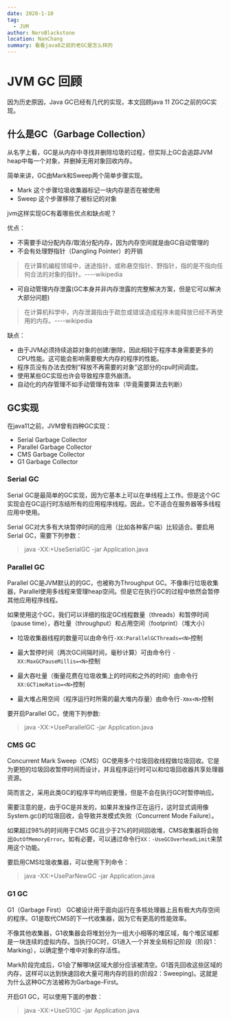 ```yaml
---
date: 2020-1-10
tag: 
  - JVM
author: NeroBlackstone
location: NanChang
summary: 看看java8之前的老GC是怎么样的
---
```


# JVM GC 回顾

因为历史原因，Java GC已经有几代的实现，本文回顾java 11 ZGC之前的GC实现。

## 什么是GC（Garbage Collection）

从名字上看，GC是从内存中寻找并删除垃圾的过程，但实际上GC会追踪JVM heap中每一个对象，并删掉无用对象回收内存。

简单来讲，GC由Mark和Sweep两个简单步骤实现。

- Mark 这个步骤垃圾收集器标记一块内存是否在被使用
- Sweep 这个步骤移除了被标记的对象

jvm这样实现GC有着哪些优点和缺点呢？

优点：
- 不需要手动分配内存/取消分配内存，因为内存空间就是由GC自动管理的
- 不会有处理野指针（Dangling Pointer）的开销
> 在计算机编程领域中，迷途指针，或称悬空指针、野指针，指的是不指向任何合法的对象的指针。----wikipedia
- 可自动管理内存泄露(GC本身并非内存泄露的完整解决方案，但是它可以解决大部分问题)
>在计算机科学中，内存泄漏指由于疏忽或错误造成程序未能释放已经不再使用的内存。----wikipedia

缺点：
- 由于JVM必须持续追踪对象的创建/删除，因此相较于程序本身需要更多的CPU性能。这可能会影响需要极大内存的程序的性能。
- 程序员没有办法去控制“释放不再需要的对象”这部分的cpu时间调度。
- 使用某些GC实现也许会导致程序意外崩溃。
- 自动化的内存管理不如手动管理有效率（毕竟需要算法去判断）

## GC实现

在java11之前，JVM曾有四种GC实现：

- Serial Garbage Collector
- Parallel Garbage Collector
- CMS Garbage Collector
- G1 Garbage Collector

### Serial GC

Serial GC是最简单的GC实现，因为它基本上可以在单线程上工作。但是这个GC实现会在GC运行时冻结所有的应用程序线程。因此，它不适合在服务器等多线程应用中使用。

Serial GC对大多有大块暂停时间的应用（比如各种客户端）比较适合。要启用Serial GC，需要下列参数：

>java -XX:+UseSerialGC -jar Application.java

### Parallel GC

Parallel GC是JVM默认的的GC，也被称为Throughput GC。不像串行垃圾收集器，Parallel使用多线程来管理heap空间。但是它在执行GC的过程中依然会暂停其他应用程序线程。

如果使用这个GC，我们可以详细的指定GC线程数量（threads）和暂停时间（pause time），吞吐量（throughput）和占用空间（footprint）（堆大小）

- 垃圾收集器线程的数量可以由命令行`-XX:ParallelGCThreads=<N>`控制

- 最大暂停时间（两次GC间隔时间，毫秒计算）可由命令行 `-XX:MaxGCPauseMillis=<N>`控制

- 最大吞吐量（衡量花费在垃圾收集上的时间和之外的时间）由命令行`XX:GCTimeRatio=<N>`控制

- 最大堆占用空间（程序运行时所需的最大堆内存量）由命令行`-Xmx<N>`控制

要开启Parallel GC，使用下列参数:

>java -XX:+UseParallelGC -jar Application.java

### CMS GC

Concurrent Mark Sweep（CMS）GC使用多个垃圾回收线程做垃圾回收。它是为更短的垃圾回收暂停时间而设计，并且程序运行时可以和垃圾回收器共享处理器资源。

简而言之，采用此类GC的程序平均响应更慢，但是不会在执行GC时暂停响应。

需要注意的是，由于GC是并发的，如果并发操作正在运行，这时显式调用像System.gc()的垃圾回收，会导致并发模式失败（Concurrent Mode Failure）。

如果超过98%的时间用于CMS GC且少于2%的时间回收堆，CMS收集器将会抛出`OutOfMemoryError`。如有必要，可以通过命令行`XX：-UseGCOverheadLimit`来禁用这个功能。

要启用CMS垃圾收集器，可以使用下列命令：

>java -XX:+UseParNewGC -jar Application.java

### G1 GC

G1（Garbage First） GC被设计用于面向运行在多核处理器上且有极大内存空间的程序。G1是取代CMS的下一代收集器，因为它有更高的性能效率。

不像其他收集器，G1收集器会将堆划分为一组大小相等的堆区域，每个堆区域都是一块连续的虚拟内存。当执行GC时，G1进入一个并发全局标记阶段（阶段1：Marking），以确定整个堆中对象的存活性。

Mark阶段完成后，G1会了解哪块区域大部分应该被清空。G1首先回收这些区域的内存，这样可以达到快速回收大量可用内存的目的(阶段2：Sweeping)。这就是为什么这种GC方法被称为Garbage-First。

开启G1 GC，可以使用下面的参数：

>java -XX:+UseG1GC -jar Application.java

